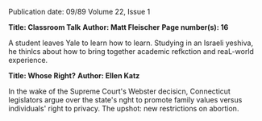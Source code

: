 Publication date: 09/89
Volume 22, Issue 1

**Title: Classroom Talk**
**Author: Matt Fleischer**
**Page number(s): 16**

A student leaves Yale to learn how to learn. Studying in an Israeli yeshiva, he thinlcs 
about how to bring together academic refkction and reaL-world experience. 


**Title: Whose Right?**
**Author: Ellen Katz**

In the wake of the Supreme Court's Webster decisicn, Connecticut legislators argue over 
the state's nght to promote family values versus individuals' right to privacy. The upshot: 
new restrictions on abortion.